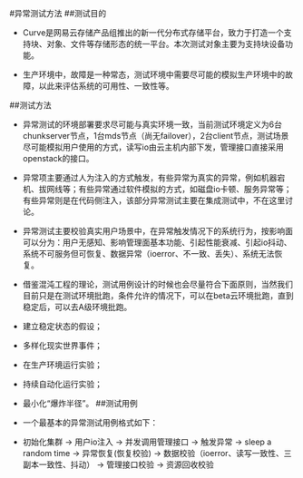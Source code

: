 #异常测试方法
##测试目的
- Curve是网易云存储产品组推出的新一代分布式存储平台，致力于打造一个支持块、对象、文件等存储形态的统一平台。本次测试对象主要为支持块设备功能。

- 生产环境中，故障是一种常态，测试环境中需要尽可能的模拟生产环境中的故障，以此来评估系统的可用性、一致性等。

##测试方法
-  异常测试的环境部署要求尽可能与真实环境一致，当前测试环境定义为6台chunkserver节点，1台mds节点（尚无failover），2台client节点，测试场景尽可能模拟用户使用的方式，读写io由云主机内部下发，管理接口直接采用openstack的接口。

-    异常项主要通过人为注入的方式触发，有些异常为真实的异常，例如机器宕机、拔网线等；有些异常通过软件模拟的方式，如磁盘io卡顿、服务异常等；有些异常则是在代码侧注入，该部分异常测试主要在集成测试中，不在这里讨论。

-    异常测试主要校验真实用户场景中，在异常触发情况下的系统行为，按影响面可以分为：用户无感知、影响管理面基本功能、引起性能衰减、引起io抖动、系统不可服务但可恢复、数据异常（ioerror、不一致、丢失）、系统无法恢复。

 

- 借鉴混沌工程的理论，测试用例设计的时候也会尽量符合下面原则，当然我们目前只是在测试环境批跑，条件允许的情况下，可以在beta云环境批跑，直到稳定后，可以去A级环境批跑。

- 建立稳定状态的假设；
- 多样化现实世界事件；
- 在生产环境运行实验；
- 持续自动化运行实验；
- 最小化“爆炸半径”。
##测试用例
 -    一个最基本的异常测试用例格式如下：

 -  初始化集群  →    用户io注入  →   并发调用管理接口 →  触发异常  →  sleep a random time  →  异常恢复(恢复校验)  → 数据校验（ioerror、读写一致性、三副本一致性、抖动） → 管理接口校验  → 资源回收校验 
